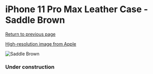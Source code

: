 # iPhone 11 Pro Max Leather Case - Saddle Brown

[Return to previous page](/iphone_11)

[High-resolution image from Apple](https://store.storeimages.cdn-apple.com/8756/as-images.apple.com/is/MX0D2?wid=4500&hei=4500&fmt=png)

<div style="width: 384px"><img src="/everysource/MX0D2.png" alt="Saddle Brown"></div>

### Under construction
